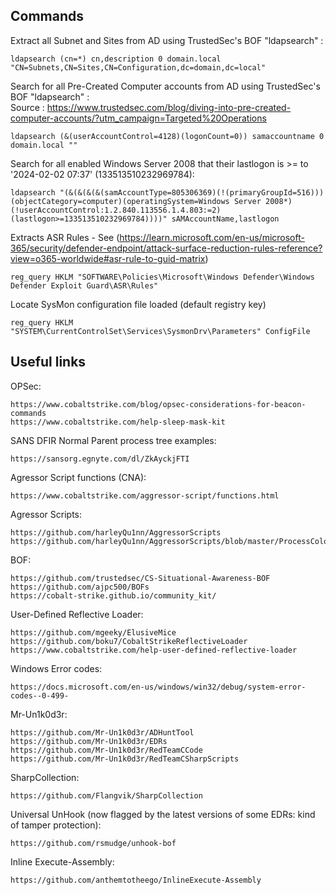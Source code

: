 ## Commands
Extract all Subnet and Sites from AD using TrustedSec's BOF "ldapsearch" :
```
ldapsearch (cn=*) cn,description 0 domain.local "CN=Subnets,CN=Sites,CN=Configuration,dc=domain,dc=local"
```
Search for all Pre-Created Computer accounts from AD using TrustedSec's BOF "ldapsearch" :  
Source : https://www.trustedsec.com/blog/diving-into-pre-created-computer-accounts/?utm_campaign=Targeted%20Operations
```
ldapsearch (&(userAccountControl=4128)(logonCount=0)) samaccountname 0 domain.local ""
```
Search for all enabled Windows Server 2008 that their lastlogon is >= to '2024-02-02 07:37' (133513510232969784):
```
ldapsearch "(&(&(&(&(samAccountType=805306369)(!(primaryGroupId=516)))(objectCategory=computer)(operatingSystem=Windows Server 2008*)(!userAccountControl:1.2.840.113556.1.4.803:=2)(lastlogon>=133513510232969784))))" sAMAccountName,lastlogon
```
Extracts ASR Rules - See (https://learn.microsoft.com/en-us/microsoft-365/security/defender-endpoint/attack-surface-reduction-rules-reference?view=o365-worldwide#asr-rule-to-guid-matrix)
```
reg_query HKLM "SOFTWARE\Policies\Microsoft\Windows Defender\Windows Defender Exploit Guard\ASR\Rules"
```
Locate SysMon configuration file loaded (default registry key)
```
reg_query HKLM "SYSTEM\CurrentControlSet\Services\SysmonDrv\Parameters" ConfigFile
```
## Useful links
OPSec:
```
https://www.cobaltstrike.com/blog/opsec-considerations-for-beacon-commands
https://www.cobaltstrike.com/help-sleep-mask-kit
```
SANS DFIR Normal Parent process tree examples:
```
https://sansorg.egnyte.com/dl/ZkAyckjFTI
```
Agressor Script functions (CNA):
```
https://www.cobaltstrike.com/aggressor-script/functions.html
```
Agressor Scripts:
```
https://github.com/harleyQu1nn/AggressorScripts
https://github.com/harleyQu1nn/AggressorScripts/blob/master/ProcessColor.cna
```
BOF:
```
https://github.com/trustedsec/CS-Situational-Awareness-BOF
https://github.com/ajpc500/BOFs
https://cobalt-strike.github.io/community_kit/
```
User-Defined Reflective Loader:
```
https://github.com/mgeeky/ElusiveMice
https://github.com/boku7/CobaltStrikeReflectiveLoader
https://www.cobaltstrike.com/help-user-defined-reflective-loader
```
Windows Error codes:
```
https://docs.microsoft.com/en-us/windows/win32/debug/system-error-codes--0-499-
```
Mr-Un1k0d3r:
```
https://github.com/Mr-Un1k0d3r/ADHuntTool
https://github.com/Mr-Un1k0d3r/EDRs
https://github.com/Mr-Un1k0d3r/RedTeamCCode
https://github.com/Mr-Un1k0d3r/RedTeamCSharpScripts
```
SharpCollection:
```
https://github.com/Flangvik/SharpCollection
```
Universal UnHook (now flagged by the latest versions of some EDRs: kind of tamper protection):
```
https://github.com/rsmudge/unhook-bof
```
Inline Execute-Assembly:
```
https://github.com/anthemtotheego/InlineExecute-Assembly
```
